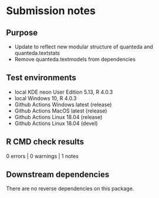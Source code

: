 # Submission notes

## Purpose

- Update to reflect new modular structure of quanteda and quanteda.textstats
- Remove quanteda.textmodels from dependencies

## Test environments

* local KDE neon User Edition 5.13, R 4.0.3
* local Windows 10, R 4.0.3
* Github Actions Windows latest (release)
* Github Actions MacOS latest (release)
* Github Actions Linux 18.04 (release)
* Github Actions Linux 18.04 (devel)

## R CMD check results

0 errors | 0 warnings | 1 notes

## Downstream dependencies

There are no reverse dependencies on this package.
